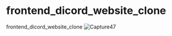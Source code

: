# frontend_dicord_website_clone
frontend_dicord_website_clone
![Capture47](https://user-images.githubusercontent.com/8805744/209353726-9cbc698c-62fb-4c4f-99b9-003bc4e964ca.PNG)
